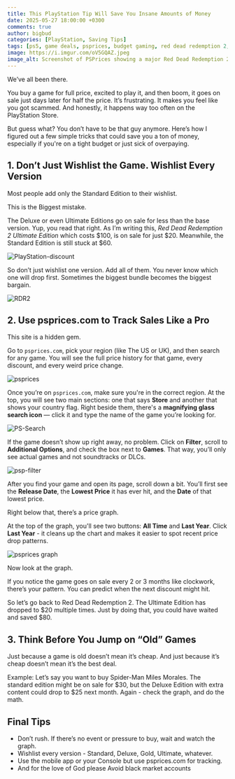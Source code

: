 ```yaml
---
title: This PlayStation Tip Will Save You Insane Amounts of Money
date: 2025-05-27 18:00:00 +0300
comments: true
author: bigbud
categories: [PlayStation, Saving Tips]
tags: [ps5, game deals, psprices, budget gaming, red dead redemption 2, ultimate edition, wishlist strategy, playstation store, money saving tips, gaming patterns, playstation discounts]
image: https://i.imgur.com/oV5GQAZ.jpeg
image_alt: Screenshot of PSPrices showing a major Red Dead Redemption 2 price drop
---
```

We’ve all been there.

You buy a game for full price, excited to play it, and then boom, it goes on sale just days later for half the price. It’s frustrating. It makes you feel like you got scammed. And honestly, it happens way too often on the PlayStation Store.

But guess what? You don’t have to be that guy anymore. Here’s how I figured out a few simple tricks that could save you a ton of money, especially if you're on a tight budget or just sick of overpaying.

## 1. Don’t Just Wishlist the Game. Wishlist Every Version

Most people add only the Standard Edition to their wishlist.

This is the Biggest mistake.

The Deluxe or even Ultimate Editions go on sale for less than the base version. Yup, you read that right. As I’m writing this, *Red Dead Redemption 2 Ultimate Edition* which costs $100, is on sale for just $20. Meanwhile, the Standard Edition is still stuck at $60.

![PlayStation-discount](/assets/PlayStation-discount.jpg)

So don’t just wishlist one version. Add all of them. You never know which one will drop first. Sometimes the biggest bundle becomes the biggest bargain.

![RDR2](/assets/RDR2.jpg)

## 2. Use psprices.com to Track Sales Like a Pro

This site is a hidden gem.

Go to `psprices.com`, pick your region (like The US or UK), and then search for any game. You will see the full price history for that game, every discount, and every weird price change.

![psprices](/assets/psprices.jpg)

Once you’re on `psprices.com`, make sure you're in the correct region. At the top, you will see two main sections: one that says **Store** and another that shows your country flag. Right beside them, there's a **magnifying glass search icon** — click it and type the name of the game you’re looking for.

![PS-Search](/assets/PS-Search.png)

If the game doesn’t show up right away, no problem. Click on **Filter**, scroll to **Additional Options**, and check the box next to **Games**. That way, you’ll only see actual games and not soundtracks or DLCs.

![psp-filter](/assets/psp-filter.png)

After you find your game and open its page, scroll down a bit. You’ll first see the **Release Date**, the **Lowest Price** it has ever hit, and the **Date** of that lowest price.

Right below that, there’s a price graph.

At the top of the graph, you'll see two buttons: **All Time** and **Last Year**. Click **Last Year** - it cleans up the chart and makes it easier to spot recent price drop patterns.

![psprices graph](/assets/psp-graph.jpg)

Now look at the graph.

If you notice the game goes on sale every 2 or 3 months like clockwork, there’s your pattern. You can predict when the next discount might hit.

So let’s go back to Red Dead Redemption 2. The Ultimate Edition has dropped to $20 multiple times. Just by doing that, you could have waited and saved $80.

## 3. Think Before You Jump on “Old” Games

Just because a game is old doesn’t mean it’s cheap. And just because it’s cheap doesn’t mean it’s the best deal.

Example: Let’s say you want to buy Spider-Man Miles Morales. The standard edition might be on sale for $30, but the Deluxe Edition with extra content could drop to $25 next month. Again - check the graph, and do the math.

## Final Tips

- Don’t rush. If there’s no event or pressure to buy, wait and watch the graph.
- Wishlist every version - Standard, Deluxe, Gold, Ultimate, whatever.
- Use the mobile app or your Console but use psprices.com for tracking.
- And for the love of God please Avoid black market accounts

